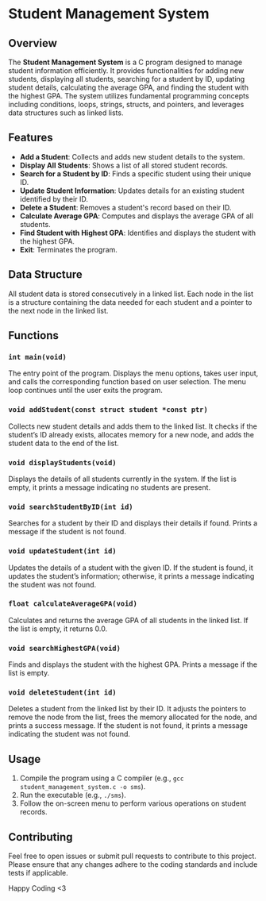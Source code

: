 # Student Management System

## Overview

The **Student Management System** is a C program designed to manage student information efficiently. It provides functionalities for adding new students, displaying all students, searching for a student by ID, updating student details, calculating the average GPA, and finding the student with the highest GPA. The system utilizes fundamental programming concepts including conditions, loops, strings, structs, and pointers, and leverages data structures such as linked lists.

## Features

- **Add a Student**: Collects and adds new student details to the system.
- **Display All Students**: Shows a list of all stored student records.
- **Search for a Student by ID**: Finds a specific student using their unique ID.
- **Update Student Information**: Updates details for an existing student identified by their ID.
- **Delete a Student**: Removes a student's record based on their ID.
- **Calculate Average GPA**: Computes and displays the average GPA of all students.
- **Find Student with Highest GPA**: Identifies and displays the student with the highest GPA.
- **Exit**: Terminates the program.

## Data Structure

All student data is stored consecutively in a linked list. Each node in the list is a structure containing the data needed for each student and a pointer to the next node in the linked list.

## Functions

### `int main(void)`

The entry point of the program. Displays the menu options, takes user input, and calls the corresponding function based on user selection. The menu loop continues until the user exits the program.

### `void addStudent(const struct student *const ptr)`

Collects new student details and adds them to the linked list. It checks if the student’s ID already exists, allocates memory for a new node, and adds the student data to the end of the list.

### `void displayStudents(void)`

Displays the details of all students currently in the system. If the list is empty, it prints a message indicating no students are present.

### `void searchStudentByID(int id)`

Searches for a student by their ID and displays their details if found. Prints a message if the student is not found.

### `void updateStudent(int id)`

Updates the details of a student with the given ID. If the student is found, it updates the student’s information; otherwise, it prints a message indicating the student was not found.

### `float calculateAverageGPA(void)`

Calculates and returns the average GPA of all students in the linked list. If the list is empty, it returns 0.0.

### `void searchHighestGPA(void)`

Finds and displays the student with the highest GPA. Prints a message if the list is empty.

### `void deleteStudent(int id)`

Deletes a student from the linked list by their ID. It adjusts the pointers to remove the node from the list, frees the memory allocated for the node, and prints a success message. If the student is not found, it prints a message indicating the student was not found.

## Usage

1. Compile the program using a C compiler (e.g., `gcc student_management_system.c -o sms`).
2. Run the executable (e.g., `./sms`).
3. Follow the on-screen menu to perform various operations on student records.

## Contributing

Feel free to open issues or submit pull requests to contribute to this project. Please ensure that any changes adhere to the coding standards and include tests if applicable.

Happy Coding <3
